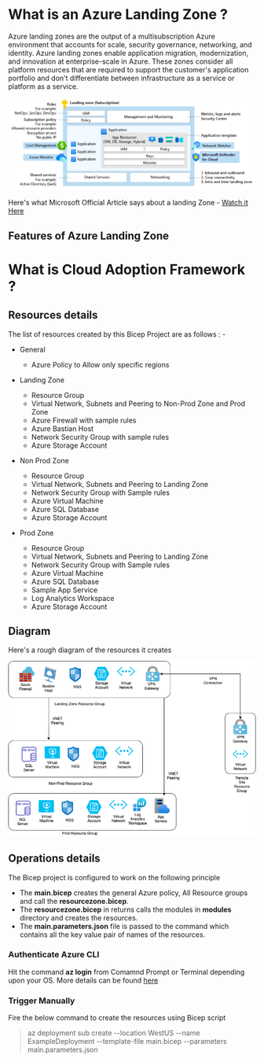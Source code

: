 # What is an Azure Landing Zone ?

Azure landing zones are the output of a multisubscription Azure environment that accounts for scale, security governance, networking, and identity. Azure landing zones enable application migration, modernization, and innovation at enterprise-scale in Azure. These zones consider all platform resources that are required to support the customer's application portfolio and don't differentiate between infrastructure as a service or platform as a service.

![Diagram](./images/Azure_Landing_Zone.png)

Here's what Microsoft Official Article says about a landing Zone - [Watch it Here](https://www.microsoft.com/en-us/videoplayer/embed/RE4xdvm?postJsllMsg=true)

## Features of Azure Landing Zone



# What is Cloud Adoption Framework ?

## Resources details

The list of resources created by this Bicep Project are as follows : -

- General
    - Azure Policy to Allow only specific regions

- Landing Zone
    - Resource Group
    - Virtual Network, Subnets and Peering to Non-Prod Zone and Prod Zone
    - Azure Firewall with sample rules
    - Azure Bastian Host
    - Network Security Group with sample rules
    - Azure Storage Account

- Non Prod Zone
    - Resource Group
    - Virtual Network, Subnets and Peering to Landing Zone
    - Network Security Group with Sample rules
    - Azure Virtual Machine
    - Azure SQL Database
    - Azure Storage Account

- Prod Zone
    - Resource Group
    - Virtual Network, Subnets and Peering to Landing Zone
    - Network Security Group with Sample rules
    - Azure Virtual Machine
    - Azure SQL Database
    - Sample App Service
    - Log Analytics Workspace
    - Azure Storage Account

## Diagram

Here's a rough diagram of the resources it creates

![Diagram](./images/Diagram.png)

## Operations details

The Bicep project is configured to work on the following principle

- The **main.bicep** creates the general Azure policy, All Resource groups and call the **resourcezone.bicep**.
- The **resourcezone.bicep** in returns calls the modules in **modules** directory and creates the resources.
- The **main.parameters.json** file is passed to the command which contains all the key value pair of names of the resources.

### Authenticate Azure CLI

Hit the command **az login** from Comamnd Prompt or Terminal depending upon your OS. More details can be found [here](https://docs.microsoft.com/en-us/cli/azure/get-started-with-azure-cli)

### Trigger Manually

Fire the below command to create the resources using Bicep script

> az deployment sub create --location WestUS --name ExampleDeployment --template-file main.bicep --parameters main.parameters.json